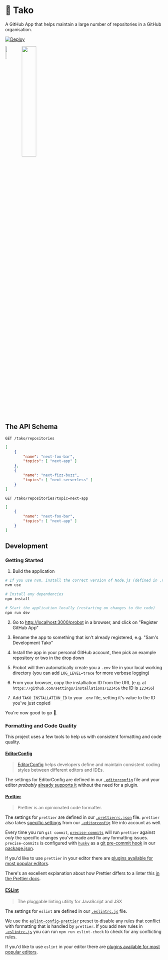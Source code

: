 # 🐙 Tako

A GitHub App that helps maintain a large number of repositories in a GitHub organisation.

[![Deploy](https://www.herokucdn.com/deploy/button.svg)](https://heroku.com/deploy)

<img width="10%" align="left" src="https://user-images.githubusercontent.com/224547/46536555-c29d1180-c8a6-11e8-92c2-f3141da0d6da.png" />

<img width="30%" align="" src="https://user-images.githubusercontent.com/224547/46534085-e65c5980-c89e-11e8-90b7-06e060217de1.png" />

## The API Schema

`GET /tako/repositories`

```json
[
    {
        "name": "next-foo-bar",
        "topics": [ "next-app" ]
    },
    {
        "name": "next-fizz-buzz",
        "topics": [ "next-serverless" ]
    }
]
```

`GET /tako/repositories?topic=next-app`

```json
[
    {
        "name": "next-foo-bar",
        "topics": [ "next-app" ]
    }
]
```

## Development

### Getting Started

1. Build the application

```sh
# If you use nvm, install the correct version of Node.js (defined in .nvmrc)
nvm use

# Install any dependencies
npm install

# Start the application locally (restarting on changes to the code)
npm run dev
```

2. Go to <http://localhost:3000/probot> in a browser, and click on "Register GitHub App"

3. Rename the app to something that isn't already registered, e.g. "Sam's Development Tako"

4. Install the app in your personal GitHub account, then pick an example repository or two in the drop down

5. Probot will then automatically create you a `.env` file in your local working directory (you can add `LOG_LEVEL=trace` for more verbose logging)

6. From your browser, copy the installiation ID from the URL (e.g. at `https://github.com/settings/installations/123456` the ID is `123456`)

7. Add `TAKO_INSTALLATION_ID` to your `.env` file, setting it's value to the ID you've just copied

You're now good to go 🎉.

### Formatting and Code Quality

This project uses a few tools to help us with consistent formatting and code
quality.

#### [EditorConfig](https://editorconfig.org/)

> [EditorConfig](https://editorconfig.org/) helps developers define and maintain
> consistent coding styles between different editors and IDEs.

The settings for EditorConfig are defined in our [`.editorconfig`](.editorconfig)
file and your editor _probably_ [already supports it](https://editorconfig.org/#download)
without the need for a plugin.

#### [Prettier](https://www.npmjs.com/package/prettier)

> Prettier is an opinionated code formatter.

The settings for `prettier` are defined in our [`.prettierrc.json`](.prettierrc.json)
file. `prettier` also takes [specific settings](https://prettier.io/docs/en/api.html#prettierresolveconfigfilepath-options)
from our [`.editorconfig`](.editorconfig) file into account as well.

Every time you run `git commit`, [`precise-commits`](https://www.npmjs.com/package/precise-commits)
will run `prettier` against _only_ the specific changes you've made and fix any
formatting issues. `precise-commits` is configured with [`husky`](https://www.npmjs.com/package/husky)
as a [git pre-commit hook](https://git-scm.com/docs/githooks#_pre_commit) in our
[package.json](package.json).

If you'd like to use `prettier` in your editor there are [plugins available for most popular editors](https://prettier.io/docs/en/editors.html).

There's an excellent explanation about how Prettier differs to a linter this [in the Prettier docs](https://prettier.io/docs/en/comparison.html).

#### [ESLint](https://www.npmjs.com/package/eslint)

> The pluggable linting utility for JavaScript and JSX

The settings for `eslint` are defined in our [`.eslintrc.js`](.eslintrc.js) file.

We use the [`eslint-config-prettier`](https://www.npmjs.com/package/eslint-config-prettier)
preset to disable any rules that conflict with formatting that is handled by
`prettier`. If you add new rules in [`.eslintrc.js`](.eslintrc.js) you can run
`npm run eslint-check` to check for any conflicting rules.

If you'd like to use `eslint` in your editor there are [plugins available for most popular editors](https://eslint.org/docs/user-guide/integrations#editors/).
